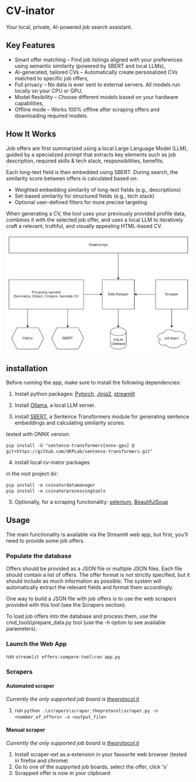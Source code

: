 # CV-inator

Your local, private, AI-powered job search assistant.

## Key Features

- Smart offer matching – Find job listings aligned with your preferences using semantic similarity (powered by SBERT and local LLMs),
- AI-generated, tailored CVs – Automatically create personalized CVs matched to specific job offers,
- Full privacy – No data is ever sent to external servers. All models run locally on your CPU or GPU,
- Model flexibility – Choose different models based on your hardware capabilities,
- Offline mode – Works 100% offline after scraping offers and downloading required models.

## How It Works

Job offers are first summarized using a local Large Language Model (LLM), guided by a specialized prompt that extracts key elements such as job description, required skills & tech stack, responsibilities, benefits.

Each long-text field is then embedded using SBERT. During search, the similarity score between offers is calculated based on:

- Weighted embedding similarity of long-text fields (e.g., descriptions)
- Set-based similarity for structured fields (e.g., tech stack)
- Optional user-defined filters for more precise targeting

When generating a CV, the tool uses your previously provided profile data, combines it with the selected job offer, and uses a local LLM to iteratively craft a relevant, truthful, and visually appealing HTML-based CV.

![System architecture](figures/App_diagram.png)

## installation

Before running the app, make sure to install the following dependencies:

1. Install python packages: [Pytorch](https://pytorch.org/get-started/locally/), [Jinja2](https://jinja.palletsprojects.com/en/stable/), [streamlit](https://streamlit.io/)

2. Install [Ollama](https://ollama.com/), a local LLM server.

3.  install [SBERT](https://sbert.net/), a Sentence Transformers module for generating sentence embeddings and calculating similarity scores.

tested with ONNX version:

```
pip install -U "sentence-transformers[onnx-gpu] @ git+https://github.com/UKPLab/sentence-transformers.git"
```

4.  install local cv-inator packages

in the root project dir:

```
pip install -e cvinatordatamanager
pip install -e cvinatorprocessingtools
```

5. Optionally, for a scraping functionality: [selenium](https://selenium-python.readthedocs.io/), [BeautifulSoup](https://pypi.org/project/beautifulsoup4/)

## Usage

The main functionality is available via the Streamlit web app, but first, you’ll need to provide some job offers.

### Populate the database

Offers should be provided as a JSON file or multiple JSON files. Each file should contain a list of offers. The offer format is not strictly specified, but it should include as much information as possible. The system will automatically extract the relevant fields and format them accordingly.

One way to build a JSON file with job offers is to use the web scrapers provided with this tool (see the Scrapers section).

To load job offers into the database and process them, use the cmd_tools\prepare_data.py tool (use the -h option to see available parameters).

### Launch the Web App

run `streamlit offers-compare-tool\run app.py`

### Scrapers

#### Automated scraper

*Currently the only supported job board is [theprotocol.it](https://theprotocol.it/)*

1. run `python .\scrapers\scraper_theprotocol\scraper.py -n <number_of_offers> -o <output_file>`

#### Manual scraper

*Currently the only supported job board is [theprotocol.it](https://theprotocol.it/)*
1. Install scraper-ext as a extension in your favourite web browser (tested in firefox and chrome)
2. Go to one of the supported job boards, select the offer, click 's'
3. Scrapped offer is now in your clipboard

